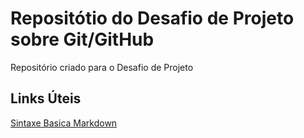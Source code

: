 # Repositótio do Desafio de Projeto sobre Git/GitHub
Repositório criado para o Desafio de Projeto

## Links Úteis
[Sintaxe Basica Markdown](https://www.markdownguide.org/basic-syntax/)
